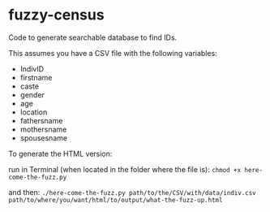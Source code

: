 # fuzzy-census
Code to generate searchable database to find IDs.

This assumes you have a CSV file with the following variables:
- IndivID
- firstname
- caste
- gender
- age
- location
- fathersname
- mothersname
- spousesname

To generate the HTML version: 

run in Terminal (when located in the folder where the file is): 
`chmod +x here-come-the-fuzz.py`

and then:
`./here-come-the-fuzz.py path/to/the/CSV/with/data/indiv.csv path/to/where/you/want/html/to/output/what-the-fuzz-up.html`
